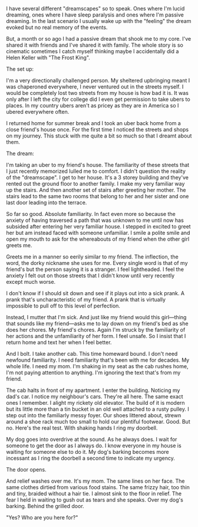 I have several different "dreamscapes" so to speak. Ones where I'm lucid dreaming, ones where I have sleep paralysis and ones where I'm passive dreaming. In the last scenario I usually wake up with the "feeling" the dream evoked but no real memory of the events.

But, a month or so ago I had a passive dream that shook me to my core. I've shared it with friends and I've shared it with family. The whole story is so cinematic sometimes I catch myself thinking maybe I accidentally did a Helen Keller with "The Frost King".

The set up:

I'm a very directionally challenged person. My sheltered upbringing meant I was chaperoned everywhere, I never ventured out in the streets myself. I would be completely lost two streets from my house is how bad it is. It was only after I left the city for college did I even get permission to take ubers to places. In my country ubers aren't as pricey as they are in America so I ubered everywhere often. 

I returned home for summer break and I took an uber back home from a close friend's house once. For the first time I noticed the streets and shops on my journey. This stuck with me quite a bit so much so that I dreamt about them. 

The dream:

I'm taking an uber to my friend's house. The familiarity of these streets that I just recently memorized lulled me to comfort. I didn't question the reality of the "dreamscape". I get to her house. It's a 3 storey building and they've rented out the ground floor to another family. I make my very familiar way up the stairs. And then another set of stairs after greeting her mother. The stairs lead to the same two rooms that belong to her and her sister and one last door leading into the terrace. 

So far so good. Absolute familiarity. In fact even more so because the anxiety of having traversed a path that was unknown to me until now has subsided after entering her very familiar house. I stepped in excited to greet her but am instead faced with someone unfamiliar. I smile a polite smile and open my mouth to ask for the whereabouts of my friend when the other girl greets me. 

Greets me in a manner so eerily similar to my friend. The inflection, the word, the dorky nickname she uses for me. Every single word is that of my friend's but the person saying it is a stranger. I feel lightheaded. I feel the anxiety I felt out on those streets that I didn't know until very recently except much worse. 

I don't know if I should sit down and see if it plays out into a sick prank. A prank that's uncharacteristic of my friend. A prank that is virtually impossible to pull off to this level of perfection. 

Instead, I mutter that I'm sick. And just like my friend would this girl—thing that sounds like my friend—asks me to lay down on my friend's bed as she does her chores. My friend's chores. Again I'm struck by the familiarity of her actions and the unfamiliarity of her form. I feel unsafe. So I insist that I return home and text her when I feel better. 

And I bolt. I take another cab. This time homeward bound. I don't need newfound familiarity. I need familiarity that's been with me for decades. My whole life. I need my mom. I'm shaking in my seat as the cab rushes home, I'm not paying attention to anything. I'm ignoring the text that's from my friend. 

The cab halts in front of my apartment. I enter the building. Noticing my dad's car. I notice my neighbour's cars. They're all here. The same exact ones I remember. I alight my rickety old elevator. The build of it is modern but its little more than a tin bucket in an old well attached to a rusty pulley. I step out into the familiarly messy foyer. Our shoes littered about, strewn around a shoe rack much too small to hold our plentiful footwear. Good. But no. Here's the real test. With shaking hands I ring my doorbell. 

My dog goes into overdrive at the sound. As he always does. I wait for someone to get the door as I always do. I know everyone in my house is waiting for someone else to do it. My dog's barking becomes more incessant as I ring the doorbell a second time to indicate my urgency. 

The door opens. 

And relief washes over me. It's my mom. The same lines on her face. The same clothes dirtied from various food stains. The same frizzy hair, too thin and tiny, braided without a hair tie. I almost sink to the floor in relief. The fear I held in waiting to gush out as tears and she speaks. Over my dog's barking. Behind the grilled door. 

"Yes? Who are you here for?"